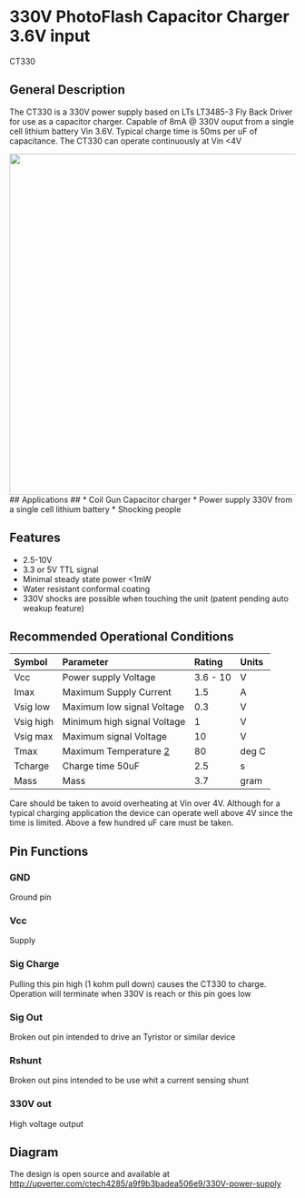 # 330V PhotoFlash Capacitor Charger 3.6V input #

CT330

## General Description ##

The CT330 is a 330V power supply based on LTs LT3485-3 Fly Back Driver for use as a capacitor charger. Capable of 8mA @ 330V ouput from a single cell lithium battery Vin 3.6V. Typical charge time is 50ms per uF of capacitance. The CT330 can operate continuously at Vin <4V

<img width='600' align='right' src='http://i.imgur.com/lx97Tav.jpg' />
## Applications ##
  * Coil Gun Capacitor charger
  * Power supply 330V from a single cell lithium battery
  * Shocking people

## Features ##

  * 2.5-10V
  * 3.3 or 5V TTL signal
  * Minimal steady state power <1mW
  * Water resistant conformal coating
  * 330V shocks are possible when touching the unit (patent pending auto weakup feature)




## Recommended Operational Conditions ##

| **Symbol** | **Parameter** | **Rating** | **Units** |
|:-----------|:--------------|:-----------|:----------|
| Vcc        | Power supply Voltage  | 3.6 - 10   | V         |
| Imax       | Maximum Supply Current | 1.5        | A         |
| Vsig low   | Maximum low signal Voltage  | 0.3        | V         |
| Vsig high  | Minimum high signal Voltage | 1          | V         |
| Vsig max   | Maximum signal Voltage | 10         | V         |
| Tmax       | Maximum Temperature [2](2.md) | 80         | deg C     |
| Tcharge    | Charge time 50uF | 2.5        | s         |
| Mass       | Mass          | 3.7        | gram      |

Care should be taken to avoid overheating at Vin over 4V. Although for a typical charging application the device can operate well above 4V since the time is limited. Above a few hundred uF care must be taken.


## Pin Functions ##

### GND ###
Ground pin
### Vcc ###
Supply
### Sig Charge ###
Pulling this pin high (1 kohm pull down) causes the CT330 to charge. Operation will terminate when 330V is reach or this pin goes low

### Sig Out ###

Broken out pin intended to drive an Tyristor or similar device

### Rshunt ###

Broken out pins intended to be use whit a current sensing shunt

### 330V out ###
High voltage output


## Diagram ##
The design is open source and available at http://upverter.com/ctech4285/a9f9b3badea506e9/330V-power-supply
